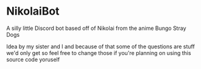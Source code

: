 # NikolaiBot

A silly little Discord bot based off of Nikolai from the anime Bungo Stray Dogs

Idea by my sister and I and because of that some of the questions are stuff we'd only get so feel free to change those if you're planning on using this source code yoruself
